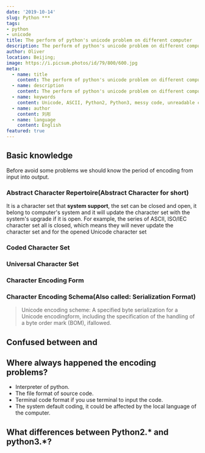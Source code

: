 ```yaml
---
date: '2019-10-14'
slug: Python ***
tags:
- python
- unicode
title: The perform of python's unicode problem on different computer
description: The perform of python's unicode problem on different computer
author: Oliver
location: Beijing;
image: https://i.picsum.photos/id/79/800/600.jpg
meta:
  - name: title
    content: The perform of python's unicode problem on different computer
  - name: description
    content: The perform of python's unicode problem on different computer
  - name: keywords
    content: Unicode, ASCII, Python2, Python3, messy code, unreadable code.
  - name: author
    content: 刘彤
  - name: language
    content: English
featured: true
---
```



## Basic knowledge
Before avoid some problems we should know the period of encoding from input into output.
### Abstract Character Repertoire(Abstract Character for short)
It is a character set that **system support**, the set can be closed and open, it belong to computer's system and it will update the character set with the system's upgrade if 
it is open. For example, the series of ASCII, ISO/IEC character set all is closed, which means they will never update the character set and for the opened Unicode character set 


### Coded Character Set
### Universal Character Set
### Character Encoding Form
### Character Encoding Schema(Also called: Serialization Format)
> Unicode encoding scheme: A specified byte serialization for a Unicode encodingform, including the specification of the handling of a byte order mark (BOM), ifallowed.

## Confused between <string> and <unicode>

## Where always happened the encoding problems?

- Interpreter of python.
- The file format of source code.
- Terminal code format if you use terminal to input the code.
- The system default coding, it could be affected by the local language of the computer.

## What differences between Python2.* and python3.*?

## 
